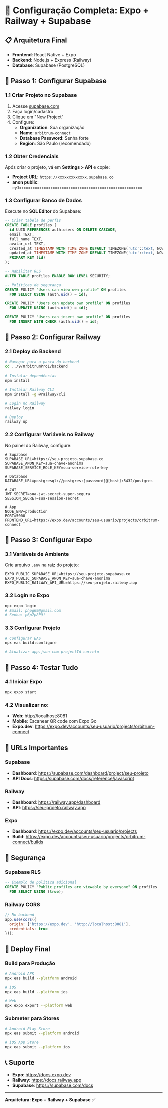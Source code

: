# 🚀 Configuração Completa: Expo + Railway + Supabase

## 📋 Arquitetura Final
- **Frontend**: React Native + Expo
- **Backend**: Node.js + Express (Railway)
- **Database**: Supabase (PostgreSQL)

## 🔧 Passo 1: Configurar Supabase

### 1.1 Criar Projeto no Supabase
1. Acesse [supabase.com](https://supabase.com)
2. Faça login/cadastro
3. Clique em "New Project"
4. Configure:
   - **Organization**: Sua organização
   - **Name**: `orbitrum-connect`
   - **Database Password**: Senha forte
   - **Region**: São Paulo (recomendado)

### 1.2 Obter Credenciais
Após criar o projeto, vá em **Settings > API** e copie:
- **Project URL**: `https://xxxxxxxxxxxxx.supabase.co`
- **anon public**: `eyJxxxxxxxxxxxxxxxxxxxxxxxxxxxxxxxxxxxxxxxxxxxxxxxxxxxxxxx`

### 1.3 Configurar Banco de Dados
Execute no **SQL Editor** do Supabase:

```sql
-- Criar tabela de perfis
CREATE TABLE profiles (
  id UUID REFERENCES auth.users ON DELETE CASCADE,
  email TEXT,
  full_name TEXT,
  avatar_url TEXT,
  created_at TIMESTAMP WITH TIME ZONE DEFAULT TIMEZONE('utc'::text, NOW()) NOT NULL,
  updated_at TIMESTAMP WITH TIME ZONE DEFAULT TIMEZONE('utc'::text, NOW()) NOT NULL,
  PRIMARY KEY (id)
);

-- Habilitar RLS
ALTER TABLE profiles ENABLE ROW LEVEL SECURITY;

-- Políticas de segurança
CREATE POLICY "Users can view own profile" ON profiles
  FOR SELECT USING (auth.uid() = id);

CREATE POLICY "Users can update own profile" ON profiles
  FOR UPDATE USING (auth.uid() = id);

CREATE POLICY "Users can insert own profile" ON profiles
  FOR INSERT WITH CHECK (auth.uid() = id);
```

## 🔧 Passo 2: Configurar Railway

### 2.1 Deploy do Backend
```bash
# Navegar para a pasta do backend
cd ../9/OrbitrumPro1/backend

# Instalar dependências
npm install

# Instalar Railway CLI
npm install -g @railway/cli

# Login no Railway
railway login

# Deploy
railway up
```

### 2.2 Configurar Variáveis no Railway
No painel do Railway, configure:

```env
# Supabase
SUPABASE_URL=https://seu-projeto.supabase.co
SUPABASE_ANON_KEY=sua-chave-anonima
SUPABASE_SERVICE_ROLE_KEY=sua-service-role-key

# Database
DATABASE_URL=postgresql://postgres:[password]@[host]:5432/postgres

# JWT
JWT_SECRET=sua-jwt-secret-super-segura
SESSION_SECRET=sua-session-secret

# App
NODE_ENV=production
PORT=5000
FRONTEND_URL=https://expo.dev/accounts/seu-usuario/projects/orbitrum-connect
```

## 🔧 Passo 3: Configurar Expo

### 3.1 Variáveis de Ambiente
Crie arquivo `.env` na raiz do projeto:

```env
EXPO_PUBLIC_SUPABASE_URL=https://seu-projeto.supabase.co
EXPO_PUBLIC_SUPABASE_ANON_KEY=sua-chave-anonima
EXPO_PUBLIC_RAILWAY_API_URL=https://seu-projeto.railway.app
```

### 3.2 Login no Expo
```bash
npx expo login
# Email: phpg69@gmail.com
# Senha: p6p7p8P9!
```

### 3.3 Configurar Projeto
```bash
# Configurar EAS
npx eas build:configure

# Atualizar app.json com projectId correto
```

## 🚀 Passo 4: Testar Tudo

### 4.1 Iniciar Expo
```bash
npx expo start
```

### 4.2 Visualizar no:
- **Web**: http://localhost:8081
- **Mobile**: Escanear QR code com Expo Go
- **Expo.dev**: https://expo.dev/accounts/seu-usuario/projects/orbitrum-connect

## 📱 URLs Importantes

### Supabase
- **Dashboard**: https://supabase.com/dashboard/project/seu-projeto
- **API Docs**: https://supabase.com/docs/reference/javascript

### Railway
- **Dashboard**: https://railway.app/dashboard
- **API**: https://seu-projeto.railway.app

### Expo
- **Dashboard**: https://expo.dev/accounts/seu-usuario/projects
- **Build**: https://expo.dev/accounts/seu-usuario/projects/orbitrum-connect/builds

## 🔐 Segurança

### Supabase RLS
```sql
-- Exemplo de política adicional
CREATE POLICY "Public profiles are viewable by everyone" ON profiles
  FOR SELECT USING (true);
```

### Railway CORS
```javascript
// No backend
app.use(cors({
  origin: ['https://expo.dev', 'http://localhost:8081'],
  credentials: true
}));
```

## 🚀 Deploy Final

### Build para Produção
```bash
# Android APK
npx eas build --platform android

# iOS
npx eas build --platform ios

# Web
npx expo export --platform web
```

### Submeter para Stores
```bash
# Android Play Store
npx eas submit --platform android

# iOS App Store
npx eas submit --platform ios
```

## 📞 Suporte

- **Expo**: https://docs.expo.dev
- **Railway**: https://docs.railway.app
- **Supabase**: https://supabase.com/docs

---

**Arquitetura: Expo + Railway + Supabase** ✅
